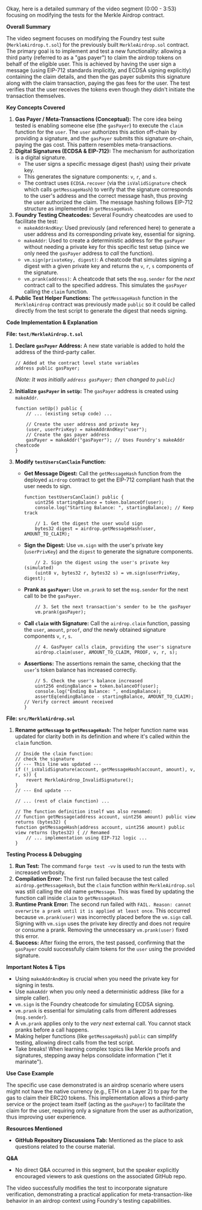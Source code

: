 Okay, here is a detailed summary of the video segment (0:00 - 3:53) focusing on modifying the tests for the Merkle Airdrop contract.

**Overall Summary**

The video segment focuses on modifying the Foundry test suite (`MerkleAirdrop.t.sol`) for the previously built `MerkleAirdrop.sol` contract. The primary goal is to implement and test a new functionality: allowing a third party (referred to as a "gas payer") to claim the airdrop tokens on behalf of the eligible user. This is achieved by having the user sign a message (using EIP-712 standards implicitly, and ECDSA signing explicitly) containing the claim details, and then the gas payer submits this signature along with the claim transaction, paying the gas fees for the user. The test verifies that the user receives the tokens even though they didn't initiate the transaction themselves.

**Key Concepts Covered**

1.  **Gas Payer / Meta-Transactions (Conceptual):** The core idea being tested is enabling someone else (the `gasPayer`) to execute the `claim` function for the `user`. The `user` authorizes this action off-chain by providing a signature, and the `gasPayer` submits this signature on-chain, paying the gas cost. This pattern resembles meta-transactions.
2.  **Digital Signatures (ECDSA & EIP-712):** The mechanism for authorization is a digital signature.
    *   The user signs a specific message digest (hash) using their private key.
    *   This generates the signature components: `v`, `r`, and `s`.
    *   The contract uses `ECDSA.recover` (via the `isValidSignature` check which calls `getMessageHash`) to verify that the signature corresponds to the user's address and the correct message hash, thus proving the user authorized the claim. The message hashing follows EIP-712 structure as implemented in `getMessageHash`.
3.  **Foundry Testing Cheatcodes:** Several Foundry cheatcodes are used to facilitate the test:
    *   `makeAddrAndKey`: Used previously (and referenced here) to generate a user address and its corresponding private key, essential for signing.
    *   `makeAddr`: Used to create a deterministic address for the `gasPayer` without needing a private key for this specific test setup (since we only need the `gasPayer` address to *call* the function).
    *   `vm.sign(privateKey, digest)`: A cheatcode that simulates signing a digest with a given private key and returns the `v`, `r`, `s` components of the signature.
    *   `vm.prank(address)`: A cheatcode that sets the `msg.sender` for the *next* contract call to the specified address. This simulates the `gasPayer` calling the `claim` function.
4.  **Public Test Helper Functions:** The `getMessageHash` function in the `MerkleAirdrop` contract was previously made `public` so it could be called directly from the test script to generate the digest that needs signing.

**Code Implementation & Explanation**

**File: `test/MerkleAirdrop.t.sol`**

1.  **Declare `gasPayer` Address:** A new state variable is added to hold the address of the third-party caller.
    ```solidity
    // Added at the contract level state variables
    address public gasPayer;
    ```
    *(Note: It was initially `address gasPayer;` then changed to `public`)*

2.  **Initialize `gasPayer` in `setUp`:** The `gasPayer` address is created using `makeAddr`.
    ```solidity
    function setUp() public {
        // ... (existing setup code) ...

        // Create the user address and private key
        (user, userPrivKey) = makeAddrAndKey("user");
        // Create the gas payer address
        gasPayer = makeAddr("gasPayer"); // Uses Foundry's makeAddr cheatcode
    }
    ```

3.  **Modify `testUsersCanClaim` Function:**
    *   **Get Message Digest:** Call the `getMessageHash` function from the deployed `airdrop` contract to get the EIP-712 compliant hash that the user needs to sign.
        ```solidity
        function testUsersCanClaim() public {
            uint256 startingBalance = token.balanceOf(user);
            console.log("Starting Balance: ", startingBalance); // Keep track

            // 1. Get the digest the user would sign
            bytes32 digest = airdrop.getMessageHash(user, AMOUNT_TO_CLAIM);
        ```
    *   **Sign the Digest:** Use `vm.sign` with the user's private key (`userPrivKey`) and the `digest` to generate the signature components.
        ```solidity
            // 2. Sign the digest using the user's private key (simulated)
            (uint8 v, bytes32 r, bytes32 s) = vm.sign(userPrivKey, digest);
        ```
    *   **Prank as `gasPayer`:** Use `vm.prank` to set the `msg.sender` for the next call to be the `gasPayer`.
        ```solidity
            // 3. Set the next transaction's sender to be the gasPayer
            vm.prank(gasPayer);
        ```
    *   **Call `claim` with Signature:** Call the `airdrop.claim` function, passing the `user`, `amount`, `proof`, *and* the newly obtained signature components `v`, `r`, `s`.
        ```solidity
            // 4. GasPayer calls claim, providing the user's signature
            airdrop.claim(user, AMOUNT_TO_CLAIM, PROOF, v, r, s);
        ```
    *   **Assertions:** The assertions remain the same, checking that the `user`'s token balance has increased correctly.
        ```solidity
            // 5. Check the user's balance increased
            uint256 endingBalance = token.balanceOf(user);
            console.log("Ending Balance: ", endingBalance);
            assertEq(endingBalance - startingBalance, AMOUNT_TO_CLAIM); // Verify correct amount received
        }
        ```

**File: `src/MerkleAirdrop.sol`**

1.  **Rename `getMessage` to `getMessageHash`:** The helper function name was updated for clarity both in its definition and where it's called within the `claim` function.
    ```solidity
    // Inside the claim function:
    // check the signature
    // --- This line was updated ---
    if (!_isValidSignature(account, getMessageHash(account, amount), v, r, s)) {
        revert MerkleAirdrop_InvalidSignature();
    }
    // --- End update ---

    // ... (rest of claim function) ...

    // The function definition itself was also renamed:
    // function getMessage(address account, uint256 amount) public view returns (bytes32) {
    function getMessageHash(address account, uint256 amount) public view returns (bytes32) { // Renamed
        // ... implementation using EIP-712 logic ...
    }
    ```

**Testing Process & Debugging**

1.  **Run Test:** The command `forge test -vv` is used to run the tests with increased verbosity.
2.  **Compilation Error:** The first run failed because the test called `airdrop.getMessageHash`, but the `claim` function *within* `MerkleAirdrop.sol` was still calling the old name `getMessage`. This was fixed by updating the function call inside `claim` to `getMessageHash`.
3.  **Runtime Prank Error:** The second run failed with `FAIL. Reason: cannot overwrite a prank until it is applied at least once`. This occurred because `vm.prank(user)` was incorrectly placed before the `vm.sign` call. Signing with `vm.sign` uses the private key directly and does not require or consume a prank. Removing the unnecessary `vm.prank(user)` fixed this error.
4.  **Success:** After fixing the errors, the test passed, confirming that the `gasPayer` could successfully claim tokens for the `user` using the provided signature.

**Important Notes & Tips**

*   Using `makeAddrAndKey` is crucial when you need the private key for signing in tests.
*   Use `makeAddr` when you only need a deterministic address (like for a simple caller).
*   `vm.sign` is the Foundry cheatcode for simulating ECDSA signing.
*   `vm.prank` is essential for simulating calls from different addresses (`msg.sender`).
*   A `vm.prank` applies only to the *very next* external call. You cannot stack pranks before a call happens.
*   Making helper functions (like `getMessageHash`) `public` can simplify testing, allowing direct calls from the test script.
*   Take breaks! When learning complex topics like Merkle proofs and signatures, stepping away helps consolidate information ("let it marinate").

**Use Case Example**

The specific use case demonstrated is an airdrop scenario where users might not have the native currency (e.g., ETH on a Layer 2) to pay for the gas to claim their ERC20 tokens. This implementation allows a third-party service or the project team itself (acting as the `gasPayer`) to facilitate the claim for the user, requiring only a signature from the user as authorization, thus improving user experience.

**Resources Mentioned**

*   **GitHub Repository Discussions Tab:** Mentioned as the place to ask questions related to the course material.

**Q&A**

*   No direct Q&A occurred in this segment, but the speaker explicitly encouraged viewers to ask questions on the associated GitHub repo.

The video successfully modifies the test to incorporate signature verification, demonstrating a practical application for meta-transaction-like behavior in an airdrop context using Foundry's testing capabilities.